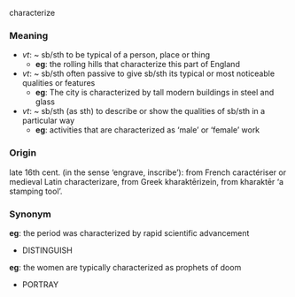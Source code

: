 characterize
### Meaning
+ _vt_: ~ sb/sth to be typical of a person, place or thing
	+ __eg__: the rolling hills that characterize this part of England
+ _vt_: ~ sb/sth often passive to give sb/sth its typical or most noticeable qualities or features
	+ __eg__: The city is characterized by tall modern buildings in steel and glass
+ _vt_: ~ sb/sth (as sth) to describe or show the qualities of sb/sth in a particular way
	+ __eg__: activities that are characterized as ‘male’ or ‘female’ work

### Origin

late 16th cent. (in the sense ‘engrave, inscribe’): from French caractériser or medieval Latin characterizare, from Greek kharaktērizein, from kharaktēr ‘a stamping tool’.

### Synonym

__eg__: the period was characterized by rapid scientific advancement

+ DISTINGUISH

__eg__: the women are typically characterized as prophets of doom

+ PORTRAY


